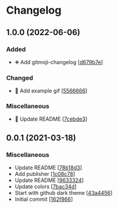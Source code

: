 # Changelog

<a name="1.0.0"></a>

## 1.0.0 (2022-06-06)

### Added

-   ➕ Add gitmoji-changelog [[d679b7e](https://github.com/harastaivan/theme/commit/d679b7ee9f762df0ff3e21738985d8e279bde0d8)]

### Changed

-   🍱 Add example gif [[5566666](https://github.com/harastaivan/theme/commit/55666662149685b44cabc294cd8b8fefa66e792a)]

### Miscellaneous

-   📝 Update README [[7cebde3](https://github.com/harastaivan/theme/commit/7cebde391e56a69a946d5a16fbacb8121243c2b7)]

<a name="0.0.1"></a>

## 0.0.1 (2021-03-18)

### Miscellaneous

-   Update README [[78b18d3](https://github.com/harastaivan/theme/commit/78b18d3855c56990160eaf6fb852d27d9ca40331)]
-   Add publisher [[1c08c78](https://github.com/harastaivan/theme/commit/1c08c7870289bcaa47d9c32b0392a1db40ffa010)]
-   Update README [[9633324](https://github.com/harastaivan/theme/commit/9633324a9a5a9ae5af7de1944d1d47d35a23c9ef)]
-   Update colors [[7bac34d](https://github.com/harastaivan/theme/commit/7bac34d73a04dd14e70cbf9f82d6097d04f27da2)]
-   Start with github dark theme [[43a4456](https://github.com/harastaivan/theme/commit/43a44568903429e9d4ea09dc857953a18e367a95)]
-   Initial commit [[162f866](https://github.com/harastaivan/theme/commit/162f8660ec5275624fa000277685f8f2bcec215a)]
